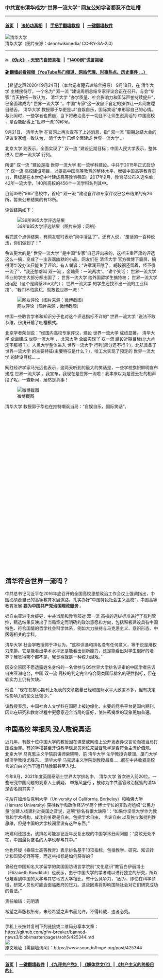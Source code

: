 ### 中共宣布清华成为“世界一流大学” 网友公知学者都忍不住吐槽
------------------------

#### [首页](https://github.com/gfw-breaker/banned-news3/blob/master/README.md) &nbsp;&nbsp;|&nbsp;&nbsp; [法轮功真相](https://github.com/begood0513/basic/blob/master/README.md)  &nbsp;&nbsp;|&nbsp;&nbsp; [手把手翻墙教程](https://github.com/gfw-breaker/guides/wiki)  &nbsp;&nbsp;|&nbsp;&nbsp; [一键翻墙软件](https://github.com/gfw-breaker/nogfw/blob/master/README.md)  



<div><img alt="清华大学" src="https://img.soundofhope.org/2020-09/1024px-tsinghuauniversitypic2-1600947917116.jpg"/>
<br/><figcaption class="caption">
 清华大学（图片来源：denn/wikimedia/ CC-BY-SA-2.0）
</figcaption></div><hr/>

#### 💥 [《伪火》 - 天安门自焚真相 ](http://158.247.195.190:10000/videos/blog/weihuo.html)&nbsp; |&nbsp; [“1400例”谎言揭秘  ](http://158.247.195.190:10000/videos/blog/jiexi1400.html)

#### [ 🎬  翻墙必看视频（YouTube热门频道、网站代理、时事热点、历史事件 ...）](https://github.com/gfw-breaker/links/blob/master/banned.md)

<div><div class="Content__Wrapper sc-1bvya0-0 grZQxZ">
 <p class="meta-top">
  <span class="meta">
   【希望之声2020年9月24日】（本台记者楚云珒综合报导）
  </span>
  9月18日，在
  <ok href="/term/8517">
   清华大学
  </ok>
  主楼接待厅，一个名为“
  <ok href="/term/383212">
   双一流
  </ok>
  ”建设周期总结专家评议会正在召开。与会“专家”当天拍板一致认为，
  <ok href="/term/8517">
   清华大学
  </ok>
  “办学质量、社会影响力和国际声誉持续提升”，已全面建成为“
  <ok href="/term/51662">
   世界一流大学
  </ok>
  ”。中国“专家”这一波自评自定的操作让一众网友瞠目结舌，
  <ok href="/term/8517">
   清华大学
  </ok>
  教授郭于华更是以“自娱自乐，国际笑话”来形容自己的心情。与此同时，一些学者也质疑，当下将政治高于一切且不让师生说真话的
  <ok href="/term/49894">
   中国高校
  </ok>
  ，是否能配得上“世界一流”的称号。
 </p>
 <p>
  9月21日，
  <ok href="/term/8517">
   清华大学
  </ok>
  在官网上再次宣布了上述消息，指“
  <ok href="/term/383212">
   双一流
  </ok>
  ”周期总结大会的评议专家组一致认为，
  <ok href="/term/8517">
   清华大学
  </ok>
  已经全面建成
  <ok href="/term/51662">
   世界一流大学
  </ok>
  。
 </p>
 <div class="AD_Embed__Wrap-sc-1xslmin-0 igMuqX module desktop">
  <div>
  </div>
 </div>
 <p>
  <ok href="/term/8516">
   北京大学
  </ok>
  则表示，全面实现了“
  <ok href="/term/383212">
   双一流
  </ok>
  ”建设近期目标；中国人民大学表示，整体进入
  <ok href="/term/51662">
   世界一流大学
  </ok>
  行列。
 </p>
 <p>
  所谓“
  <ok href="/term/383212">
   双一流
  </ok>
  ”建设是指
  <ok href="/term/51662">
   世界一流大学
  </ok>
  和一流学科建设。中共于2015年正式启动了
  <ok href="/term/383212">
   双一流
  </ok>
  高校建设项目，以提高中国高等教育的整体水平，增强中国高等教育实力，目标是在本世纪中叶建成高等教育强国。2017年9月，教育部公布入选名单，42所一流大学，140所高校的456个一流学科名列其中。
 </p>
 <p>
  目前39所“985”高校中，首轮“
  <ok href="/term/383212">
   双一流
  </ok>
  ”建设自评和专家评议已公布结果的有26所，暂未公布结果的有13所。
 </p>
 <p>
  评议结果如下：
 </p>
 <figure class="OImage__StyledFigure-sc-1lfley0-0 hHSfVg">
  <img alt="39所985大学评选结果" src="https://img.soundofhope.org/2020-09/e70b-izmihnu6283132-1600948323060.png"/>
  <br/><figcaption>
   39所985大学评选结果（图片来源：网络）
  </figcaption>
 </figure>
 <p>
  看完这个点评结果，有网友顿时表示“风中凌乱了”。还有人说，“废话的一百种说法，你们做到了！”
 </p>
 <p>
  争议更大的是“
  <ok href="/term/51662">
   世界一流大学
  </ok>
  ”是中国“专家”自己评出来的，这样庄重严肃的评选这么一搞，变成了一出诙谐幽默的小品。网友们在
  <ok href="/term/8517">
   清华大学
  </ok>
  官方微博下霸屏，搞得清华没办法只能关了评论。有人嘲讽：“许章润开除了，胡鞍钢还留着，怪不得一流了”、“我还想啥叫
  <ok href="/term/383212">
   双一流
  </ok>
  ，金灿荣：一流两次”、“讲个笑话：
  <ok href="/term/51662">
   世界一流大学
  </ok>
  毕业的学生大部分都出国了；
  <ok href="/term/51662">
   世界一流大学
  </ok>
  给外国留学生搞特权；
  <ok href="/term/51662">
   世界一流大学
  </ok>
  出qj犯（这个是隔壁zhe大的）；
  <ok href="/term/51662">
   世界一流大学
  </ok>
  的学生还找不出一流的工业科技”、“我们不怕尴尬，就敢说世界一流！”
 </p>
 <figure class="OImage__StyledFigure-sc-1lfley0-0 hHSfVg">
  <img alt="网友评论（图片来源：微博截图）" src="https://img.soundofhope.org/2020-09/1600948682747.png"/>
  <br/><figcaption>
   网友评论（图片来源：微博截图）
  </figcaption>
 </figure>
 <p>
  中国一些敢言学者和知识分子也对这个评选指标不详的“
  <ok href="/term/51662">
   世界一流大学
  </ok>
  ”说法不敢恭维，纷纷开启了吐槽模式。
 </p>
 <p>
  北京学者荣剑说：“经国内高校专家评议，建设
  <ok href="/term/51662">
   世界一流大学
  </ok>
  成绩显著。
  <ok href="/term/8517">
   清华大学
  </ok>
  全面建成
  <ok href="/term/51662">
   世界一流大学
  </ok>
  ，
  <ok href="/term/8516">
   北京大学
  </ok>
  全面实现了
  <ok href="/term/383212">
   双一流
  </ok>
  建设近期目标(北大肯定不服吧？)，人民大学整体进入
  <ok href="/term/51662">
   世界一流大学
  </ok>
  行列(部分还不行？)，北航具备了
  <ok href="/term/51662">
   世界一流大学
  </ok>
  的主要特征(主要特征是什么？)，哈工大实现了预定的
  <ok href="/term/51662">
   世界一流大学
  </ok>
  的建设目标.......
 </p>
 <p>
  网红经济学家马光远也表示，这两天听到的最大的笑话是，一些学校旗帜鲜明宣布建成
  <ok href="/term/51662">
   世界一流大学
  </ok>
  。我宣布，我现在是世界一流啦！我本来以为是德云社的相声段子呢，一查新闻，居然是真事！
 </p>
 <figure class="OImage__StyledFigure-sc-1lfley0-0 hHSfVg">
  <img alt="微博截图" src="https://img.soundofhope.org/2020-09/183_1600917796-1600948400417.png"/>
  <br/><figcaption>
   微博截图
  </figcaption>
 </figure>
 <p>
  <ok href="/term/8517">
   清华大学
  </ok>
  教授郭于华也在推特嘲讽当局：“自娱自乐，国际笑话”。
 </p>
 <div class="soh-embed">
  <div class="soh-embed-inner">
   <div class="iframely-embed" style="max-width: 550px;">
    <div class="iframely-responsive" style="padding-bottom: 100%;">
    </div>
   </div>
  </div>
 </div>
 <h2>
  清华符合世界一流吗？
 </h2>
 <p>
  中共总书记习近平在2016年底召开的全国高校思想政治工作会议上强调指出，中国必须走自己的高等教育发展道路，扎实办好“中国特色社会主义高校”，中国高等教育发展
  <strong>
   要为中国共产党治国理政服务
  </strong>
  。
 </p>
 <p>
  据自由亚洲电台报导，中共当局和教育部对
  <ok href="/term/383212">
   双一流
  </ok>
  高校的选拔标准进行了有利管控，甄选结果反映出了当局坚定而明确的政治意愿和方向，包括积极建设具有中国特色、符合国情的哲学社会科学体系，例如大力扶持与马克思主义、意识形态、中医等相关的学科。
 </p>
 <div class="AD_Embed__Wrap-sc-1xslmin-0 igMuqX module desktop">
  <div>
  </div>
 </div>
 <p>
  <ok href="/term/8517">
   清华大学
  </ok>
  社会学教授郭于华认为，“这种评选和排名没有任何意义，等于说是用权力来排，它是能看出学术水平还是能看出创新能力，还是能看出对学生很好的培养？我觉得哪个都不是，我觉得就是一种权力游戏。”
 </p>
 <p>
  因安全原因不愿透露姓名身份的一名曾参与QS世界大学排名评审的中国学者告诉自由亚洲电台，中国
  <ok href="/term/383212">
   双一流
  </ok>
  高校的判定完全符合同类国际排名的硬性指标，但在软实力上仍有欠缺。
 </p>
 <p>
  他说：“现在在核心期刊上发表的文章数量已经和国际水平大致差不多，但有决定性影响力的论文比较少。”
 </p>
 <p>
  该教授表示，中国社会人文学科在国际上被边缘化，主要的竞争平台是国内期刊，因此在研究和教育过程中更愿意迎合当局的喜好，使告密揭发的现象更加普遍。
 </p>
 <h2>
  <ok href="/term/49894">
   中国高校
  </ok>
  举报风 没人敢说真话
 </h2>
 <p>
  近几年，有数十位中国大学的教授因在课堂或网络上公开发表异议言论而被当局打压或治罪。有的学校甚至开设教学信息员岗位来监督教学是否符合主流价值观。
  <ok href="/term/8516">
   北京大学
  </ok>
  马克思主义学院前讲师柴晓明、前
  <ok href="/term/8517">
   清华大学
  </ok>
  法学教授许章润、厦门大学经济学教授尤胜东、
  <ok href="/term/8517">
   清华大学
  </ok>
  马克思主义学院副教授吕嘉......都在中共收紧高校
  <ok href="/term/1155">
   言论自由
  </ok>
  的当下遭开除教职甚至入狱。
 </p>
 <p>
  今年9月，2021年度英国泰晤士世界大学排名中，
  <ok href="/term/8517">
   清华大学
  </ok>
  首次进入前20位。一些研究中国问题的观察人士质疑，
  <ok href="/term/383215">
   举报风盛行
  </ok>
  ，被称为中共高官政治摇篮的清华是否名副其实？
 </p>
 <p>
  先后在加州伯克利大学（University of California, Berkeley）和哈佛大学(Harvard University) 获得数学和政治经济学两个博士学位的非政府组织“公民力量”创建人杨建利对美国之音说，这项“排名有很大缺陷”：“如果你坚信大学作为教育和学术机构，成功的关键是自由，包括学术自由、
  <ok href="/term/1155">
   言论自由
  </ok>
  以及独立和批判性思维，但是中国的大学校园里没有这种东西。”
 </p>
 <p>
  杨建利还提出，该排名可能忘记近年反复出现的中国学术丑闻问题：“腐败无处不在，中国最负盛名的大学也参与其中。”
 </p>
 <p>
  他也怀疑《泰晤士高等教育》表示排名基于13项指标，包括教学、研究、知识转让和国际视野等等，而这些指标是如何获得的？
 </p>
 <p>
  曾经在中国知名大学留学的美国国防语言学院前“文化意识”教官白伊丽博士（Elizabeth Bowditch）也表示，由于中国大学的学者难以进行独立的研究，所以很难看到中国的大学与其它地方大学相比，有什么竞争力，“因为，即使在科学领域，研究人员也可能会面临政府的压力。这些因素将影响国际社会对它们研究成功的看法。”
 </p>
 <p class="meta-btm">
  责任编辑：元明清
 </p>
 <p class="meta-btm">
  希望之声版权所有，未经希望之声书面允许，不得转载，违者必究。
 </p>
</div>
</div>
<hr/>
手机上长按并复制下列链接或二维码分享本文章：<br/>
https://github.com/gfw-breaker/banned-news3/blob/master/pages/soh5/425344.md <br/>
<a href='https://github.com/gfw-breaker/banned-news3/blob/master/pages/soh5/425344.md'><img src='https://github.com/gfw-breaker/banned-news3/blob/master/pages/soh5/425344.md.png'/></a> <br/>
原文地址（需翻墙访问）：https://www.soundofhope.org/post/425344


------------------------
#### [首页](https://github.com/gfw-breaker/banned-news3/blob/master/README.md) &nbsp;|&nbsp; [一键翻墙软件](https://github.com/gfw-breaker/nogfw/blob/master/README.md) &nbsp;| [《九评共产党》](https://github.com/gfw-breaker/9ping.md/blob/master/README.md#九评之一评共产党是什么) | [《解体党文化》](https://github.com/gfw-breaker/jtdwh.md/blob/master/README.md) | [《共产主义的终极目的》](https://github.com/gfw-breaker/gczydzjmd.md/blob/master/README.md)


<img src='http://gfw-breaker.win/banned-news3/pages/soh5/425344.md' width='0px' height='0px'/>